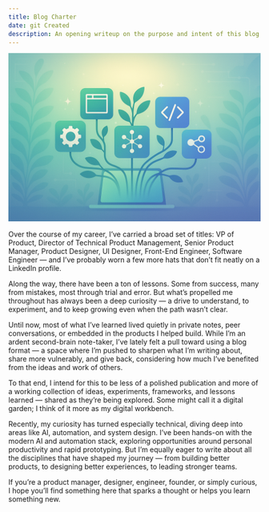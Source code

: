```yaml
---
title: Blog Charter
date: git Created
description: An opening writeup on the purpose and intent of this blog and what I hope to share over time.
---
```


![Digitial Workbench](hero.png)

Over the course of my career, I’ve carried a broad set of titles: VP of Product, Director of Technical Product Management, Senior Product Manager, Product Designer, UI Designer, Front-End Engineer, Software Engineer — and I’ve probably worn a few more hats that don’t fit neatly on a LinkedIn profile.

Along the way, there have been a ton of lessons. Some from success, many from mistakes, most through trial and error. But what’s propelled me throughout has always been a deep curiosity — a drive to understand, to experiment, and to keep growing even when the path wasn’t clear.

Until now, most of what I’ve learned lived quietly in private notes, peer conversations, or embedded in the products I helped build. While I’m an ardent second-brain note-taker, I’ve lately felt a pull toward using a blog format — a space where I’m pushed to sharpen what I’m writing about, share more vulnerably, and give back, considering how much I’ve benefited from the ideas and work of others.

To that end, I intend for this to be less of a polished publication and more of a working collection of ideas, experiments, frameworks, and lessons learned — shared as they’re being explored. Some might call it a digital garden; I think of it more as my digital workbench.

Recently, my curiosity has turned especially technical, diving deep into areas like AI, automation, and system design. I’ve been hands-on with the modern AI and automation stack, exploring opportunities around personal productivity and rapid prototyping. But I’m equally eager to write about all the disciplines that have shaped my journey — from building better products, to designing better experiences, to leading stronger teams.

If you’re a product manager, designer, engineer, founder, or simply curious, I hope you’ll find something here that sparks a thought or helps you learn something new.
